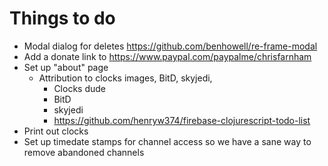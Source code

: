 # Things to do

 - Modal dialog for deletes https://github.com/benhowell/re-frame-modal
 - Add a donate link to https://www.paypal.com/paypalme/chrisfarnham
 - Set up "about" page
    - Attribution to clocks images, BitD, skyjedi, 
        - Clocks dude
        - BitD
        - skyjedi
        - https://github.com/henryw374/firebase-clojurescript-todo-list
 - Print out clocks
 - Set up timedate stamps for channel access so we have a sane way to remove abandoned channels
 